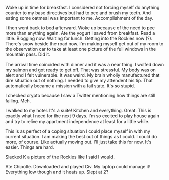 Woke up in time for breakfast. I considered not forcing myself do anything counter to my base directives but had to pee and brush my teeth. And eating some oatmeal was important to me. Accomplishment of the day.

I then went back to bed afterward. Woke up because of the need to pee more than anything again. Ate the yogurt I saved from breakfast. Read a little. Blogging now. Waiting for lunch. Getting into the Rockies now (?). There's snow beside the road now. I'm making myself get out of my room to the observation car to take at least one picture of the full windows in the mountain pass. Did it.

The arrival time coincided with dinner and it was a near thing. I wolfed down my salmon and got ready to get off. That was stressful. My body was on alert and I felt vulnerable. It was weird. My brain wholly manufactured that dire situation out of nothing. I needed to give my attendent his tip. That automatically became a mission with a fail state. It's so stupid.

I checked crypto because I saw a Twitter mentioning how things are still falling. Meh.

I walked to my hotel. It's a suite! Kitchen and everything. Great. This is exactly what I need for the next 9 days. I'm so excited to play house again and try to relive my apartment independence at least for a little while.

This is as perfect of a coping situation I could place myself in with my current situation. I am making the best out of things as I could. I could do more, of course. Like actually moving out. I'll just take this for now. It's easier. Things are hard.

Slacked K a picture of the Rockies like I said I would.

Ate Chipotle. Downloaded and played Civ. My laptop could manage it! Everything low though and it heats up. Slept at 2?

